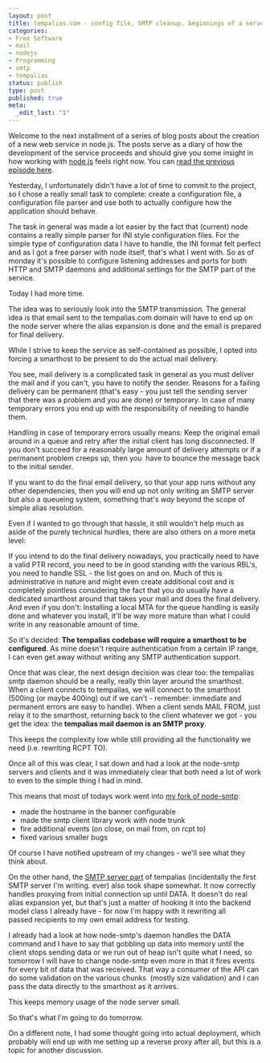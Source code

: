 ```yaml
---
layout: post
title: tempalias.com - config file, SMTP cleanup, beginnings of a server
categories:
- Free Software
- mail
- nodejs
- Programming
- smtp
- tempalias
status: publish
type: post
published: true
meta:
  _edit_last: "1"
---
```

Welcome to the next installment of a series of blog posts about the creation of a new web service in node.js. The posts serve as a diary of how the development of the service proceeds and should give you some insight in how working with <a href="http://nodejs.org">node.js</a> feels right now. You can <a href="/2010/04/tempalias-com-smtp-and-design/">read the previous episode here</a>.

Yesterday, I unfortunately didn't have a lot of time to commit to the project, so I chose a really small task to complete: create a configuration file, a configuration file parser and use both to actually configure how the application should behave.

The task in general was made a lot easier by the fact that (current) node contains a really simple parser for INI style configuration files. For the simple type of configuration data I have to handle, the INI format felt perfect and as I got a free parser with node itself, that's what I went with. So as of monday it's possible to configure listening addresses and ports for both HTTP and SMTP daemons and additional settings for the SMTP part of the service.

Today I had more time.

The idea was to seriously look into the SMTP transmission. The general idea is that email sent to the tempalias.com domain will have to end up on the node server where the alias expansion is done and the email is prepared for final delivery.

While I strive to keep the service as self-contained as possible, I opted into forcing a smarthost to be present to do the actual mail delivery.

You see, mail delivery is a complicated task in general as you must deliver the mail and if you can't, you have to notify the sender. Reasons for a failing delivery can be permanent (that's easy - you just tell the sending server that there was a problem and you are done) or temporary. In case of many temporary errors you end up with the responsibility of needing to handle them.

Handling in case of temporary errors usually means: Keep the original email around in a queue and retry after the initial client has long disconnected. If you don't succeed for a reasonably large amount of delivery attempts or if a permanent problem creeps up, then you  have to bounce the message back to the initial sender.

If you want to do the final email delivery, so that your app runs without any other dependencies, then you will end up not only writing an SMTP server but also a queueing system, something that's <em>way</em> beyond the scope of simple alias resolution.

Even if I wanted to go through that hassle, it still wouldn't help much as aside of the purely technical hurdles, there are also others on a more meta level:

If you intend to do the final delivery nowadays, you practically need to have a valid PTR record, you need to be in good standing with the various RBL's, you need to handle SSL - the list goes on and on. Much of this is administrative in nature and might even create additional cost and is completely pointless considering the fact that you do usually have a dedicated smarthost around that takes your mail and does the final delivery. And even if you don't: Installing a local MTA for the queue handling is easily done and whatever you install, it'll be way more mature than what I could write in any reasonable amount of time.

So it's decided: <strong>The tempalias codebase will require a smarthost to be configured</strong>. As mine doesn't require authentication from a certain IP range, I can even get away without writing any SMTP authentication support.

Once that was clear, the next design decision was clear too: the tempalias smtp daemon should be a really, really thin layer around the smarthost. When a client connects to tempalias, we will connect to the smarthost (500ing (or maybe 400ing) out if we can't - remember: immediate and permanent errors are easy to handle). When a client sends MAIL FROM, just relay it to the smarthost, returning back to the client whatever we got - you get the idea: the <strong>tempalias mail daemon is an SMTP proxy</strong>.

This keeps the complexity low while still providing all the functionality we need (i.e. rewriting RCPT TO).

Once all of this was clear, I sat down and had a look at the node-smtp servers and clients and it was immediately clear that both need a lot of work to even to the simple thing I had in mind.

This means that most of todays work went into <a href="http://github.com/pilif/node-smtp">my fork of node-smtp</a>:
<ul>
	<li>made the hostname in the banner configurable</li>
	<li>made the smtp client library work with node trunk</li>
	<li>fire additional events (on close, on mail from, on rcpt to)</li>
	<li>fixed various smaller bugs</li>
</ul>
Of course I have notified upstream of my changes - we'll see what they think about.

On the other hand, the <a href="http://github.com/pilif/tempalias/blob/master/tempalias_smtp.js">SMTP server part</a> of tempalias (incidentally the first SMTP server I'm writing. ever) also took shape somewhat. It now correctly handles proxying from initial connection up until DATA. It doesn't do real alias expansion yet, but that's just a matter of hooking it into the backend model class I already have - for now I'm happy with it rewriting all passed recipients to my own email address for testing.

I already had a look at how node-smtp's daemon handles the DATA command and I have to say that gobbling up data into memory until the client stops sending data or we run out of heap isn't quite what I need, so tomorrow I will have to change node-smtp even more in that it fires events for every bit of data that was received. That way a consumer of the API can do some validation on the various chunks  (mostly size validation) and I can pass the data directly to the smarthost as it arrives.

This keeps memory usage of the node server small.

So that's what I'm going to do tomorrow.

On a different note, I had some thought going into actual deployment, which probably will end up with me setting up a reverse proxy after all, but this is a topic for another discussion.
